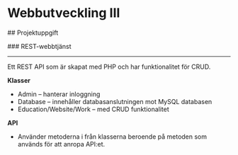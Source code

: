 # Webbutveckling III

## Projektuppgift

### REST-webbtjänst

***

Ett REST API som är skapat med PHP och har funktionalitet för CRUD.

**Klasser**
* Admin – hanterar inloggning
* Database – innehåller databasanslutningen mot MySQL databasen
* Education/Website/Work –  med CRUD funktionalitet

**API**
* Använder metoderna i från klasserna beroende på metoden som används för att anropa API:et.